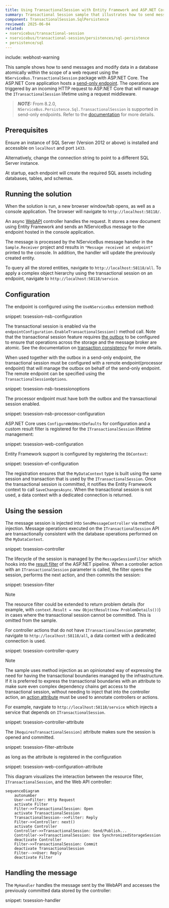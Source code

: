 ```yaml
---
title: Using TransactionalSession with Entity Framework and ASP.NET Core
summary: Transactional Session sample that illustrates how to send messages and modify data atomically using Entity Framework, ASP.NET Core WebAPI and NServiceBus send-only endpoints.
component: TransactionalSession.SqlPersistence
reviewed: 2025-06-04
related:
- nservicebus/transactional-session
- nservicebus/transactional-session/persistences/sql-persistence
- persistence/sql
---
```


include: webhost-warning

This sample shows how to send messages and modify data in a database atomically within the scope of a web request using the `NServiceBus.TransactionalSession` package with ASP.NET Core. The ASP.NET Core application hosts a [send-only endpoint](/nservicebus/hosting/#self-hosting-send-only-hosting). The operations are triggered by an incoming HTTP request to ASP.NET Core that will manage the `ITransactionalSession` lifetime using a request middleware.

> **_NOTE:_**  From 8.2.0, `NServiceBus.Persistence.Sql.TransactionalSession` is supported in send-only endpoints. Refer to the [documentation](/nservicebus/transactional-session/#send-only) for more details.

## Prerequisites

Ensure an instance of SQL Server (Version 2012 or above) is installed and accessible on `localhost` and port `1433`.

Alternatively, change the connection string to point to a different SQL Server instance.

At startup, each endpoint will create the required SQL assets including databases, tables, and schemas.

## Running the solution

When the solution is run, a new browser window/tab opens, as well as a console application. The browser will navigate to `http://localhost:58118/`.

An async [WebAPI](https://dotnet.microsoft.com/apps/aspnet/apis) controller handles the request. It stores a new document using Entity Framework and sends an NServiceBus message to the endpoint hosted in the console application.

The message is processed by the NServiceBus message handler in the `Sample.Receiver` project and results in `"Message received at endpoint"` printed to the console. In addition, the handler will update the previously created entity.

To query all the stored entities, navigate to `http://localhost:58118/all`. To apply a complex object hierarchy using the transactional session on an endpoint, navigate to `http://localhost:58118/service`.

## Configuration

The endpoint is configured using the `UseNServiceBus` extension method:

snippet: txsession-nsb-configuration

The transactional session is enabled via the `endpointConfiguration.EnableTransactionalSession()` method call. Note that the transactional session feature requires [the outbox](/nservicebus/outbox/) to be configured to ensure that operations across the storage and the message broker are atomic. See the documentation on [transaction consistency](/nservicebus/transactional-session/#transaction-consistency) for more details.

When used together with the outbox in a send-only endpoint, the transactional session must be configured with a remote endpoint(processor endpoint) that will manage the outbox on behalf of the send-only endpoint. The remote endpoint can be specified using the `TransactionalSessionOptions`.

snippet: txsession-nsb-txsessionoptions

The processor endpoint must have both the outbox and the transactional session enabled.

snippet: txsession-nsb-processor-configuration

ASP.NET Core uses `ConfigureWebHostDefaults` for configuration and a custom result filter is registered for the `ITransactionalSession` lifetime management:

snippet: txsession-web-configuration

Entity Framework support is configured by registering the `DbContext`:

snippet: txsession-ef-configuration

The registration ensures that the `MyDataContext` type is built using the same session and transaction that is used by the `ITransactionalSession`. Once the transactional session is committed, it notifies the Entity Framework context to call `SaveChangesAsync`. When the transactional session is not used, a data context with a dedicated connection is returned.

## Using the session

The message session is injected into `SendMessageController` via method injection. Message operations executed on the `ITransactionalSession` API are transactionally consistent with the database operations performed on the `MyDataContext`.

snippet: txsession-controller

The lifecycle of the session is managed by the `MessageSessionFilter` which hooks into the [result filter](https://learn.microsoft.com/en-us/aspnet/core/mvc/controllers/filters?view=aspnetcore-7.0#iresultfilter-and-iasyncresultfilter) of the ASP.NET pipeline. When a controller action with an `ITransactionalSession` parameter is called, the filter opens the session, performs the next action, and then commits the session:

snippet: txsession-filter

> [!NOTE]
> The resource filter could be extended to return problem details (for example, with `context.Result = new ObjectResult(new ProblemDetails())`) in cases where the transactional session cannot be committed. This is omitted from the sample.

For controller actions that do not have `ITransactionalSession` parameter, navigate to `http://localhost:58118/all`, a data context with a dedicated connection is used.

snippet: txsession-controller-query

> [!NOTE]
> The sample uses method injection as an opinionated way of expressing the need for having the transactional boundaries managed by the infrastructure. If it is preferred to express the transactional boundaries with an attribute to make sure even complex dependency chains get access to the transactional session, without needing to inject that into the controller action, an [action attribute](https://learn.microsoft.com/en-us/aspnet/core/mvc/controllers/filters?#action-filters) must be used to annotate controllers or actions.

For example, navgiate to `http://localhost:58118/service` which injects a service that depends on `ITransactionalSession`.

snippet: txsession-controller-attribute

The `[RequiresTransactionalSession]` attribute makes sure the session is opened and committed.

snippet: txsession-filter-attribute

as long as the attribute is registered in the configuration

snippet: txsession-web-configuration-attribute

This diagram visualizes the interaction between the resource filter, `ITransactionalSession`, and the Web API controller:

```mermaid
sequenceDiagram
    autonumber
    User->>Filter: Http Request
    activate Filter
    Filter->>TransactionalSession: Open
    activate TransactionalSession
    TransactionalSession-->>Filter: Reply
    Filter->>Controller: next()
    activate Controller
    Controller->>TransactionalSession: Send/Publish...
    Controller->>TransactionalSession: Use SynchronizedStorageSession
    deactivate Controller
    Filter->>TransactionalSession: Commit
    deactivate TransactionalSession
    Filter-->>User: Reply
    deactivate Filter
```

## Handling the message

The `MyHandler` handles the message sent by the WebAPI and accesses the previously committed data stored by the controller:

snippet: txsession-handler
